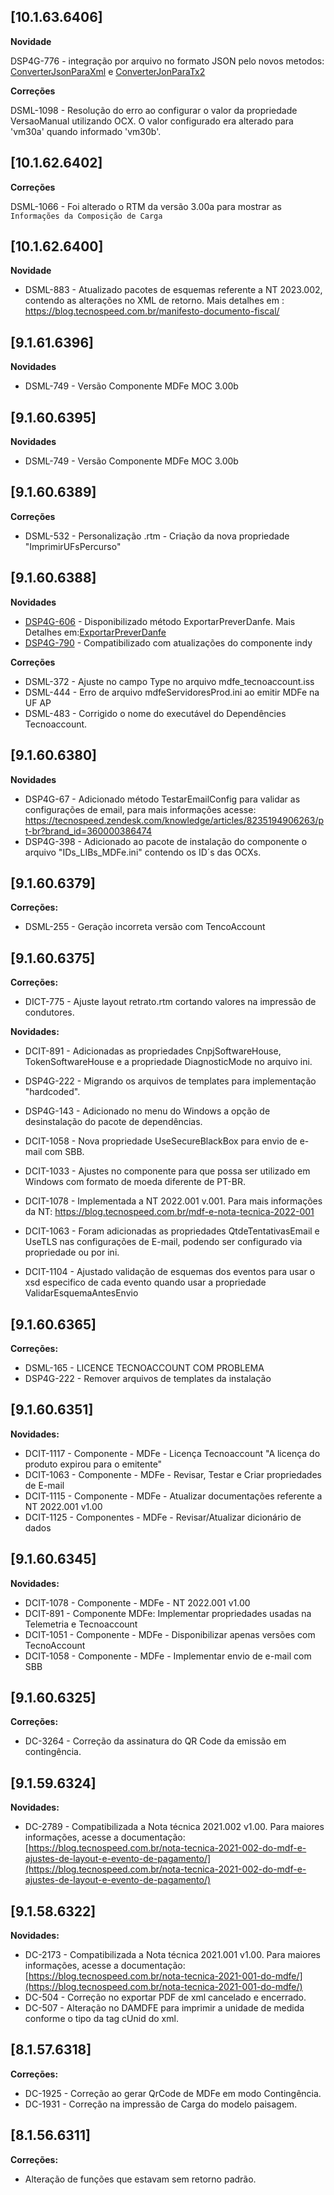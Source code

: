 ﻿## [10.1.63.6406]

**Novidade**

DSP4G-776 - integração por arquivo no formato JSON pelo novos metodos:
[ConverterJsonParaXml](https://tecnospeed.zendesk.com/hc/pt-br/articles/20973871084951) e [ConverterJonParaTx2](https://tecnospeed.zendesk.com/hc/pt-br/articles/20973754738839)

**Correções**

DSML-1098 - Resolução do erro ao configurar o valor da propriedade VersaoManual utilizando OCX. O valor configurado era alterado para 'vm30a' quando informado 'vm30b'.


## [10.1.62.6402]

**Correções**

DSML-1066 - Foi alterado o RTM da versão 3.00a para mostrar as `Informações da Composição de Carga`

## [10.1.62.6400]

**Novidade**

- DSML-883 - Atualizado pacotes de esquemas referente a NT 2023.002, contendo as alterações no XML de retorno. Mais detalhes em : https://blog.tecnospeed.com.br/manifesto-documento-fiscal/


## [9.1.61.6396]

**Novidades**
* DSML-749 - Versão Componente MDFe MOC 3.00b

## [9.1.60.6395]
**Novidades**
* DSML-749 - Versão Componente MDFe MOC 3.00b

## [9.1.60.6389]
**Correções**
* DSML-532 - Personalização .rtm - Criação da nova propriedade "ImprimirUFsPercurso"

## [9.1.60.6388]
 **Novidades**
* [DSP4G-606](#) - Disponibilizado método ExportarPreverDanfe. Mais Detalhes em:[ExportarPreverDanfe](https://atendimento.tecnospeed.com.br/hc/pt-br/articles/9980489147799-M%C3%A9todo-Exportar-pr%C3%A9-visualiza%C3%A7%C3%A3o-da-nota-DAMDFE-MDF-e)
* [DSP4G-790](#) - Compatibilizado com atualizações do componente indy

**Correções**

* DSML-372 - Ajuste no campo Type no arquivo mdfe_tecnoaccount.iss
* DSML-444 - Erro de arquivo mdfeServidoresProd.ini ao emitir MDFe na UF AP
* DSML-483 - Corrigido o nome do executável do Dependêncies Tecnoaccount.



## [9.1.60.6380]
**Novidades**
* DSP4G-67  - Adicionado método TestarEmailConfig para validar as configurações de email, para mais informações acesse: https://tecnospeed.zendesk.com/knowledge/articles/8235194906263/pt-br?brand_id=360000386474
* DSP4G-398 - Adicionado ao pacote de instalação do componente o arquivo "IDs_LIBs_MDFe.ini" contendo os ID´s das OCXs.

## [9.1.60.6379]
**Correções:**
* DSML-255 - Geração incorreta versão com TencoAccount

## [9.1.60.6375]
**Correções:**
* DICT-775 - Ajuste layout retrato.rtm cortando valores na impressão de condutores.

**Novidades:**

* DCIT-891 - Adicionadas as propriedades CnpjSoftwareHouse, TokenSoftwareHouse e a propriedade DiagnosticMode no arquivo ini.
* DSP4G-222 - Migrando os arquivos de templates para implementação "hardcoded".
* DSP4G-143 - Adicionado no menu do Windows a opção de desinstalação do pacote de dependências.

* DCIT-1058 - Nova propriedade UseSecureBlackBox para envio de e-mail com SBB.
* DCIT-1033 - Ajustes no componente para que possa ser utilizado em Windows com formato de moeda diferente de PT-BR.
* DCIT-1078 - Implementada a NT 2022.001 v.001. 
   Para mais informações da NT: https://blog.tecnospeed.com.br/mdf-e-nota-tecnica-2022-001
* DCIT-1063 - Foram adicionadas as propriedades QtdeTentativasEmail e UseTLS nas configurações de E-mail, podendo ser configurado via propriedade ou por ini.
* DCIT-1104 - Ajustado validação de esquemas dos eventos para usar o xsd especifico de cada evento quando usar a propriedade ValidarEsquemaAntesEnvio

## [9.1.60.6365]
**Correções:**
* DSML-165 - LICENCE TECNOACCOUNT COM PROBLEMA
* DSP4G-222 - Remover arquivos de templates da instalação



## [9.1.60.6351]

**Novidades:**  
* DCIT-1117 - Componente - MDFe - Licença Tecnoaccount "A licença do produto expirou para o emitente"
* DCIT-1063 - Componente - MDFe - Revisar, Testar e Criar propriedades de E-mail
* DCIT-1115 - Componente - MDFe - Atualizar documentações referente a NT 2022.001 v1.00
* DCIT-1125 - Componentes - MDFe - Revisar/Atualizar dicionário de dados


## [9.1.60.6345]

**Novidades:**  
* DCIT-1078 - Componente - MDFe - NT 2022.001 v1.00
* DCIT-891 - Componente MDFe: Implementar propriedades usadas na Telemetria e Tecnoaccount
* DCIT-1051 - Componente - MDFe - Disponibilizar apenas versões com TecnoAccount
* DCIT-1058 - Componente - MDFe - Implementar envio de e-mail com SBB

## [9.1.60.6325]

**Correções:**
* DC-3264 - Correção da assinatura do QR Code da emissão em contingência.

## [9.1.59.6324]

**Novidades:**
* DC-2789 - Compatibilizada a Nota técnica 2021.002 v1.00. Para maiores informações, acesse a documentação:
[https://blog.tecnospeed.com.br/nota-tecnica-2021-002-do-mdf-e-ajustes-de-layout-e-evento-de-pagamento/](https://blog.tecnospeed.com.br/nota-tecnica-2021-002-do-mdf-e-ajustes-de-layout-e-evento-de-pagamento/)

## [9.1.58.6322]

**Novidades:**
* DC-2173 - Compatibilizada a Nota técnica 2021.001 v1.00. Para maiores informações, acesse a documentação:
            [https://blog.tecnospeed.com.br/nota-tecnica-2021-001-do-mdfe/](https://blog.tecnospeed.com.br/nota-tecnica-2021-001-do-mdfe/)
* DC-504 - Correção no exportar PDF de xml cancelado e encerrado. 
* DC-507 - Alteração no DAMDFE para imprimir a unidade de medida conforme o tipo da tag cUnid do xml.

## [8.1.57.6318]

**Correções:**

- DC-1925 - Correção ao gerar QrCode de MDFe em modo Contingência. 
- DC-1931 - Correção na impressão de Carga do modelo paisagem.

## [8.1.56.6311]

**Correções:**

- Alteração de funções que estavam sem retorno padrão.










